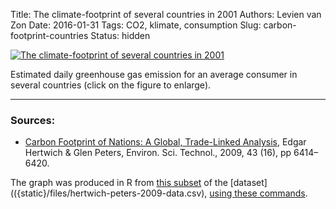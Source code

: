 Title: The climate-footprint of several countries in 2001
Authors: Levien van Zon
Date: 2016-01-31
Tags: CO2, klimate, consumption
Slug: carbon-footprint-countries
Status: hidden

[![The climate-footprint of several countries in 2001]({static}/images/carbon-footprint-consumption-countries.png)]({static}/images/carbon-footprint-consumption-countries.png)

Estimated daily greenhouse gas emission for an average consumer in several countries (click on the figure to enlarge).

-----

### Sources:

   - [Carbon Footprint of Nations: A Global, Trade-Linked Analysis](http://dx.doi.org/10.1021/es803496a), Edgar Hertwich & Glen Peters, Environ. Sci. Technol., 2009, 43 (16), pp 6414–6420. 

The graph was produced in R from [this subset]({static}/files/hertwich-peters-2009-selection.csv) of the [dataset](({static}/files/hertwich-peters-2009-data.csv), [using these commands]({static}/files/plot-hertwich-peters-2009-selection.r). 

